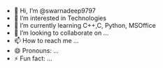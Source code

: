 - 👋 Hi, I’m @swarnadeep9797
- 👀 I’m interested in Technologies
- 🌱 I’m currently learning C++,C, Python, MSOffice
- 💞️ I’m looking to collaborate on ...
- 📫 How to reach me ...
- 😄 Pronouns: ...
- ⚡ Fun fact: ...

<!---
swarnadeep9797/swarnadeep9797 is a ✨ special ✨ repository because its `README.md` (this file) appears on your GitHub profile.
You can click the Preview link to take a look at your changes.
--->
